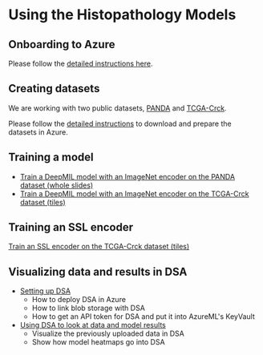 # Using the Histopathology Models

## Onboarding to Azure

Please follow the [detailed instructions here](azure_setup.md).

## Creating datasets

We are working with two public datasets, [PANDA](https://panda.grand-challenge.org/) and
[TCGA-Crck](https://zenodo.org/record/2530835).

Please follow the [detailed instructions](public_datasets.md) to download and prepare the datasets in Azure.

## Training a model

* [Train a DeepMIL model with an ImageNet encoder on the PANDA dataset (whole slides)](panda_model.md)
* [Train a DeepMIL model with an ImageNet encoder on the TCGA-Crck dataset (tiles)](tcga-crck_model.md)

## Training an SSL encoder

[Train an SSL encoder on the TCGA-Crck dataset (tiles)](ssl_on_tile_dataset.md)

## Visualizing data and results in DSA

* [Setting up DSA](dsa_setup.md)
  * How to deploy DSA in Azure
  * How to link blob storage with DSA
  * How to get an API token for DSA and put it into AzureML's KeyVault
* [Using DSA to look at data and model results](dsa_usage.md)
  * Visualize the previously uploaded data in DSA
  * Show how model heatmaps go into DSA
